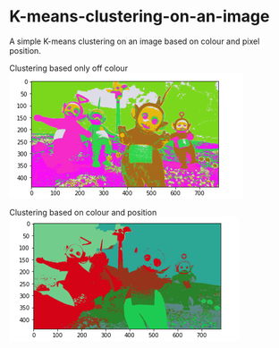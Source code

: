 # K-means-clustering-on-an-image
A simple K-means clustering on an image based on colour and pixel position.

Clustering based only off colour  
![Image1](./clustering_colours.png)

Clustering based on colour and position  
![Image2](./clustering_colours_and_position.png)
